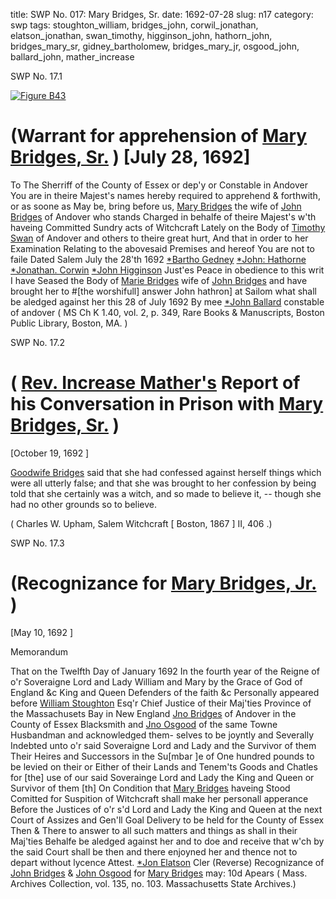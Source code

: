 title: SWP No. 017: Mary Bridges, Sr.
date: 1692-07-28
slug: n17
category: swp
tags: stoughton_william, bridges_john, corwil_jonathan, elatson_jonathan, swan_timothy, higginson_john, hathorn_john, bridges_mary_sr, gidney_bartholomew, bridges_mary_jr, osgood_john, ballard_john, mather_increase




<div markdown class="doc" id="n17.1">

<div class="doc_id">SWP No. 17.1</div>



<span markdown class="figure">[![Figure B43](archives/BPL/gifs/B43.gif)](archives/BPL/LARGE/B43.jpg)</span>


# (Warrant for apprehension of [Mary Bridges, Sr.](/tag/bridges_mary_sr.html) ) [July 28, 1692]
To The Sherriff of the County of Essex or dep'y or Constable in  Andover
You are in theire Majest's names hereby required to apprehend  & forthwith, or as soone as May be, bring before us, [Mary Bridges](/tag/bridges_mary_sr.html) the  wife of [John Bridges](/tag/bridges_john.html) of Andover who stands Charged in behalfe of  theire Majest's w'th haveing Committed Sundry acts of Witchcraft  Lately on the Body of [Timothy Swan](/tag/swan_timothy.html) of Andover and others to  theire great hurt, And that in order to her Examination Relating  to the abovesaid Premises and hereof You are not to faile Dated  Salem July the 28'th 1692
[*Bartho Gedney](/tag/gidney_bartholomew.html)  [*John: Hathorne](/tag/hathorn_john.html)  [*Jonathan. Corwin](/tag/corwil_jonathan.html)  [*John Higginson](/tag/higginson_john.html)  Just'es Peace in obedience to this writ I have Seased the Body of [Marie Bridges](/tag/bridges_mary_sr.html)  wife of [John Bridges](/tag/bridges_john.html) and have brought her to #[the worshifull] answer John hathron] at Sailom  what shall be aledged against her this 28 of July 1692 By mee [*John Ballard](/tag/ballard_john.html)  constable of andover ( MS Ch K 1.40, vol. 2, p. 349, Rare Books & Manuscripts, Boston Public Library, Boston, MA. )

</div>



<div markdown class="doc" id="n17.2">

<div class="doc_id">SWP No. 17.2</div>


# ( [Rev. Increase Mather's](/tag/mather_increase.html) Report of his Conversation  in Prison with [Mary Bridges, Sr.](/tag/bridges_mary_sr.html) )

[October 19, 1692 ]

[Goodwife Bridges](/tag/bridges_mary_sr.html) said that she had confessed against herself  things which were all utterly false; and that she was brought to  her confession by being told that she certainly was a witch, and so  made to believe it, -- though she had no other grounds so to believe.

( Charles W. Upham,  Salem Witchcraft [ Boston, 1867 ] II, 406 .)


</div>



<div markdown class="doc" id="n17.3">

<div class="doc_id">SWP No. 17.3</div>


# (Recognizance for [Mary Bridges, Jr.](/tag/bridges_mary_jr.html) )

[May 10, 1692 ]

Memorandum 

That on the Twelfth Day of January 1692 In the fourth year of the  Reigne of o'r Soveraigne Lord and Lady William and Mary by the  Grace of God of England &c King and Queen Defenders of the faith  &c Personally appeared before [William Stoughton](/tag/stoughton_william.html) Esq'r Chief Justice  of their Maj'ties Province of the Massachusets Bay in New England  [Jno Bridges](/tag/bridges_john.html) of Andover in the County of Essex Blacksmith and [Jno Osgood](/tag/osgood_john.html) of the same Towne Husbandman and acknowledged them-  selves to be joyntly and Severally Indebted unto o'r said Soveraigne  Lord and Lady and the Survivor of them Their Heires and Successors  in the Su[mbar ]e of One hundred pounds to be levied on their or Either  of their Lands and Tenem'ts Goods and Chatles for [the] use of our  said Soverainge Lord and Lady the King and Queen or Survivor of  them [th] On Condition that [Mary Bridges](/tag/bridges_mary_jr.html) haveing Stood Comitted for  Suspition of Witchcraft shall make her personall apperance Before  the Justices of o'r s'd Lord and Lady the King and Queen at the  next Court of Assizes and Gen'll Goal Delivery to be held for the  County of Essex Then & There to answer to all such matters and  things as shall in their Maj'ties Behalfe be aledged against her and to  doe and receive that w'ch by the said Court shall be then and there  enjoyned her and thence not to depart without lycence
Attest.  [*Jon Elatson](/tag/elatson_jonathan.html) Cler (Reverse) Recognizance of [John Bridges](/tag/bridges_john.html) & [John Osgood](/tag/osgood_john.html) for [Mary Bridges](/tag/bridges_mary_jr.html) may: 10d Apears  ( Mass. Archives Collection, vol. 135, no. 103. Massachusetts State Archives.)

</div>

